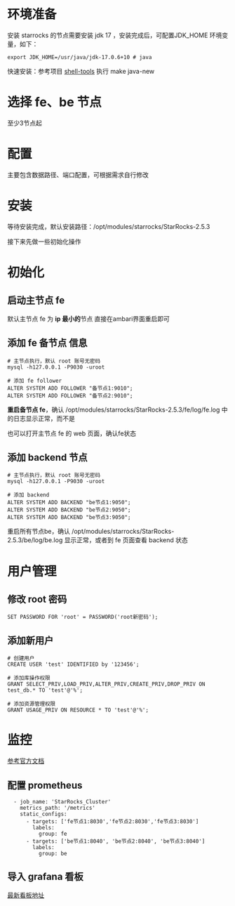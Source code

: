 # 环境准备

安装 starrocks 的节点需要安装 jdk 17 ，安装完成后，可配置JDK_HOME 环境变量，如下：
```
export JDK_HOME=/usr/java/jdk-17.0.6+10 # java
```

快速安装：参考项目 [shell-tools](https://github.com/smiecj/shell-tools) 执行 make java-new

# 选择 fe、be 节点

至少3节点起

# 配置

主要包含数据路径、端口配置，可根据需求自行修改

# 安装

等待安装完成，默认安装路径：/opt/modules/starrocks/StarRocks-2.5.3

接下来先做一些初始化操作

# 初始化

## 启动主节点 fe

默认主节点 fe 为 **ip 最小的**节点
直接在ambari界面重启即可

## 添加 fe 备节点 信息

```
# 主节点执行，默认 root 账号无密码
mysql -h127.0.0.1 -P9030 -uroot

# 添加 fe follower
ALTER SYSTEM ADD FOLLOWER "备节点1:9010";
ALTER SYSTEM ADD FOLLOWER "备节点2:9010";
```

**重启备节点 fe**，确认 /opt/modules/starrocks/StarRocks-2.5.3/fe/log/fe.log 中的日志显示正常，而不是

也可以打开主节点 fe 的 web 页面，确认fe状态

## 添加 backend 节点

```
# 主节点执行，默认 root 账号无密码
mysql -h127.0.0.1 -P9030 -uroot

# 添加 backend
ALTER SYSTEM ADD BACKEND "be节点1:9050";
ALTER SYSTEM ADD BACKEND "be节点2:9050";
ALTER SYSTEM ADD BACKEND "be节点3:9050";
```

重启所有节点be，确认 /opt/modules/starrocks/StarRocks-2.5.3/be/log/be.log 显示正常，或者到 fe 页面查看 backend 状态

# 用户管理

## 修改 root 密码

```
SET PASSWORD FOR 'root' = PASSWORD('root新密码');
```

## 添加新用户

```
# 创建用户
CREATE USER 'test' IDENTIFIED by '123456';

# 添加库操作权限
GRANT SELECT_PRIV,LOAD_PRIV,ALTER_PRIV,CREATE_PRIV,DROP_PRIV ON test_db.* TO 'test'@'%';

# 添加资源管理权限
GRANT USAGE_PRIV ON RESOURCE * TO 'test'@'%';
```

# 监控

[参考官方文档](https://docs.starrocks.io/zh-cn/2.5/administration/Monitor_and_Alert)

## 配置 prometheus

```
  - job_name: 'StarRocks_Cluster'
    metrics_path: '/metrics'
    static_configs:
      - targets: ['fe节点1:8030','fe节点2:8030','fe节点3:8030']
        labels:
          group: fe
      - targets: ['be节点1:8040', 'be节点2:8040', 'be节点3:8040']
        labels:
          group: be
```

## 导入 grafana 看板

[最新看板地址](http://starrocks-thirdparty.oss-cn-zhangjiakou.aliyuncs.com/StarRocks-Overview-24.json)